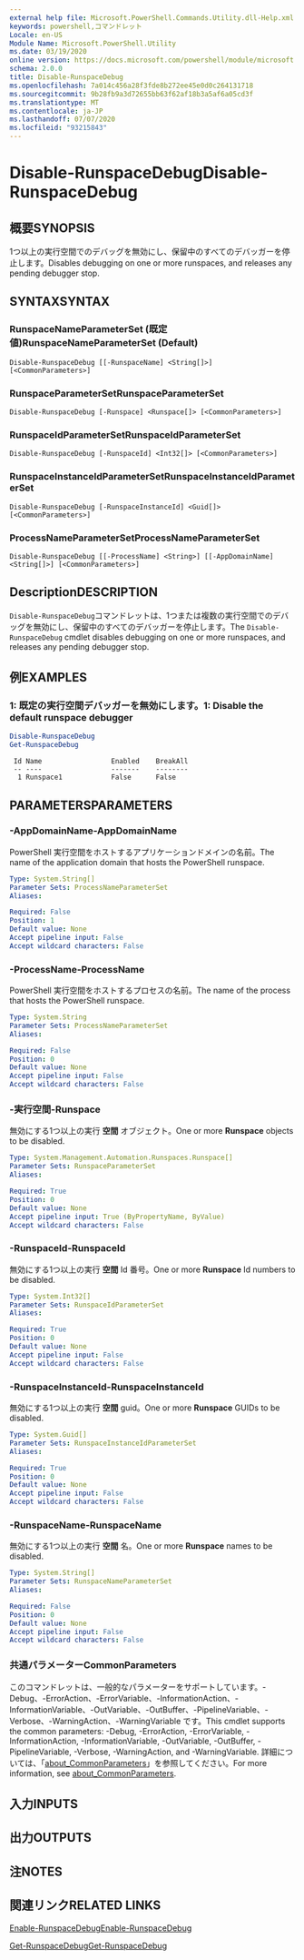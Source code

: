 ```yaml
---
external help file: Microsoft.PowerShell.Commands.Utility.dll-Help.xml
keywords: powershell,コマンドレット
Locale: en-US
Module Name: Microsoft.PowerShell.Utility
ms.date: 03/19/2020
online version: https://docs.microsoft.com/powershell/module/microsoft.powershell.utility/disable-runspacedebug?view=powershell-7.1&WT.mc_id=ps-gethelp
schema: 2.0.0
title: Disable-RunspaceDebug
ms.openlocfilehash: 7a014c456a28f3fde8b272ee45e0d0c264131718
ms.sourcegitcommit: 9b28fb9a3d72655bb63f62af18b3a5af6a05cd3f
ms.translationtype: MT
ms.contentlocale: ja-JP
ms.lasthandoff: 07/07/2020
ms.locfileid: "93215843"
---
```

# <span data-ttu-id="eaa33-103">Disable-RunspaceDebug</span><span class="sxs-lookup"><span data-stu-id="eaa33-103">Disable-RunspaceDebug</span></span>

## <span data-ttu-id="eaa33-104">概要</span><span class="sxs-lookup"><span data-stu-id="eaa33-104">SYNOPSIS</span></span>
<span data-ttu-id="eaa33-105">1つ以上の実行空間でのデバッグを無効にし、保留中のすべてのデバッガーを停止します。</span><span class="sxs-lookup"><span data-stu-id="eaa33-105">Disables debugging on one or more runspaces, and releases any pending debugger stop.</span></span>

## <span data-ttu-id="eaa33-106">SYNTAX</span><span class="sxs-lookup"><span data-stu-id="eaa33-106">SYNTAX</span></span>

### <span data-ttu-id="eaa33-107">RunspaceNameParameterSet (既定値)</span><span class="sxs-lookup"><span data-stu-id="eaa33-107">RunspaceNameParameterSet (Default)</span></span>

```
Disable-RunspaceDebug [[-RunspaceName] <String[]>] [<CommonParameters>]
```

### <span data-ttu-id="eaa33-108">RunspaceParameterSet</span><span class="sxs-lookup"><span data-stu-id="eaa33-108">RunspaceParameterSet</span></span>

```
Disable-RunspaceDebug [-Runspace] <Runspace[]> [<CommonParameters>]
```

### <span data-ttu-id="eaa33-109">RunspaceIdParameterSet</span><span class="sxs-lookup"><span data-stu-id="eaa33-109">RunspaceIdParameterSet</span></span>

```
Disable-RunspaceDebug [-RunspaceId] <Int32[]> [<CommonParameters>]
```

### <span data-ttu-id="eaa33-110">RunspaceInstanceIdParameterSet</span><span class="sxs-lookup"><span data-stu-id="eaa33-110">RunspaceInstanceIdParameterSet</span></span>

```
Disable-RunspaceDebug [-RunspaceInstanceId] <Guid[]> [<CommonParameters>]
```

### <span data-ttu-id="eaa33-111">ProcessNameParameterSet</span><span class="sxs-lookup"><span data-stu-id="eaa33-111">ProcessNameParameterSet</span></span>

```
Disable-RunspaceDebug [[-ProcessName] <String>] [[-AppDomainName] <String[]>] [<CommonParameters>]
```

## <span data-ttu-id="eaa33-112">Description</span><span class="sxs-lookup"><span data-stu-id="eaa33-112">DESCRIPTION</span></span>

<span data-ttu-id="eaa33-113">`Disable-RunspaceDebug`コマンドレットは、1つまたは複数の実行空間でのデバッグを無効にし、保留中のすべてのデバッガーを停止します。</span><span class="sxs-lookup"><span data-stu-id="eaa33-113">The `Disable-RunspaceDebug` cmdlet disables debugging on one or more runspaces, and releases any pending debugger stop.</span></span>

## <span data-ttu-id="eaa33-114">例</span><span class="sxs-lookup"><span data-stu-id="eaa33-114">EXAMPLES</span></span>

### <span data-ttu-id="eaa33-115">1: 既定の実行空間デバッガーを無効にします。</span><span class="sxs-lookup"><span data-stu-id="eaa33-115">1: Disable the default runspace debugger</span></span>

```powershell
Disable-RunspaceDebug
Get-RunspaceDebug
```

```Output
 Id Name                 Enabled    BreakAll
 -- ----                 -------    --------
  1 Runspace1            False      False
```

## <span data-ttu-id="eaa33-116">PARAMETERS</span><span class="sxs-lookup"><span data-stu-id="eaa33-116">PARAMETERS</span></span>

### <span data-ttu-id="eaa33-117">-AppDomainName</span><span class="sxs-lookup"><span data-stu-id="eaa33-117">-AppDomainName</span></span>

<span data-ttu-id="eaa33-118">PowerShell 実行空間をホストするアプリケーションドメインの名前。</span><span class="sxs-lookup"><span data-stu-id="eaa33-118">The name of the application domain that hosts the PowerShell runspace.</span></span>

```yaml
Type: System.String[]
Parameter Sets: ProcessNameParameterSet
Aliases:

Required: False
Position: 1
Default value: None
Accept pipeline input: False
Accept wildcard characters: False
```

### <span data-ttu-id="eaa33-119">-ProcessName</span><span class="sxs-lookup"><span data-stu-id="eaa33-119">-ProcessName</span></span>

<span data-ttu-id="eaa33-120">PowerShell 実行空間をホストするプロセスの名前。</span><span class="sxs-lookup"><span data-stu-id="eaa33-120">The name of the process that hosts the PowerShell runspace.</span></span>

```yaml
Type: System.String
Parameter Sets: ProcessNameParameterSet
Aliases:

Required: False
Position: 0
Default value: None
Accept pipeline input: False
Accept wildcard characters: False
```

### <span data-ttu-id="eaa33-121">-実行空間</span><span class="sxs-lookup"><span data-stu-id="eaa33-121">-Runspace</span></span>

<span data-ttu-id="eaa33-122">無効にする1つ以上の実行 **空間** オブジェクト。</span><span class="sxs-lookup"><span data-stu-id="eaa33-122">One or more **Runspace** objects to be disabled.</span></span>

```yaml
Type: System.Management.Automation.Runspaces.Runspace[]
Parameter Sets: RunspaceParameterSet
Aliases:

Required: True
Position: 0
Default value: None
Accept pipeline input: True (ByPropertyName, ByValue)
Accept wildcard characters: False
```

### <span data-ttu-id="eaa33-123">-RunspaceId</span><span class="sxs-lookup"><span data-stu-id="eaa33-123">-RunspaceId</span></span>

<span data-ttu-id="eaa33-124">無効にする1つ以上の実行 **空間** Id 番号。</span><span class="sxs-lookup"><span data-stu-id="eaa33-124">One or more **Runspace** Id numbers to be disabled.</span></span>

```yaml
Type: System.Int32[]
Parameter Sets: RunspaceIdParameterSet
Aliases:

Required: True
Position: 0
Default value: None
Accept pipeline input: False
Accept wildcard characters: False
```

### <span data-ttu-id="eaa33-125">-RunspaceInstanceId</span><span class="sxs-lookup"><span data-stu-id="eaa33-125">-RunspaceInstanceId</span></span>

<span data-ttu-id="eaa33-126">無効にする1つ以上の実行 **空間** guid。</span><span class="sxs-lookup"><span data-stu-id="eaa33-126">One or more **Runspace** GUIDs to be disabled.</span></span>

```yaml
Type: System.Guid[]
Parameter Sets: RunspaceInstanceIdParameterSet
Aliases:

Required: True
Position: 0
Default value: None
Accept pipeline input: False
Accept wildcard characters: False
```

### <span data-ttu-id="eaa33-127">-RunspaceName</span><span class="sxs-lookup"><span data-stu-id="eaa33-127">-RunspaceName</span></span>

<span data-ttu-id="eaa33-128">無効にする1つ以上の実行 **空間** 名。</span><span class="sxs-lookup"><span data-stu-id="eaa33-128">One or more **Runspace** names to be disabled.</span></span>

```yaml
Type: System.String[]
Parameter Sets: RunspaceNameParameterSet
Aliases:

Required: False
Position: 0
Default value: None
Accept pipeline input: False
Accept wildcard characters: False
```

### <span data-ttu-id="eaa33-129">共通パラメーター</span><span class="sxs-lookup"><span data-stu-id="eaa33-129">CommonParameters</span></span>

<span data-ttu-id="eaa33-130">このコマンドレットは、一般的なパラメーターをサポートしています。-Debug、-ErrorAction、-ErrorVariable、-InformationAction、-InformationVariable、-OutVariable、-OutBuffer、-PipelineVariable、-Verbose、-WarningAction、-WarningVariable です。</span><span class="sxs-lookup"><span data-stu-id="eaa33-130">This cmdlet supports the common parameters: -Debug, -ErrorAction, -ErrorVariable, -InformationAction, -InformationVariable, -OutVariable, -OutBuffer, -PipelineVariable, -Verbose, -WarningAction, and -WarningVariable.</span></span> <span data-ttu-id="eaa33-131">詳細については、「[about_CommonParameters](https://go.microsoft.com/fwlink/?LinkID=113216)」を参照してください。</span><span class="sxs-lookup"><span data-stu-id="eaa33-131">For more information, see [about_CommonParameters](https://go.microsoft.com/fwlink/?LinkID=113216).</span></span>

## <span data-ttu-id="eaa33-132">入力</span><span class="sxs-lookup"><span data-stu-id="eaa33-132">INPUTS</span></span>

## <span data-ttu-id="eaa33-133">出力</span><span class="sxs-lookup"><span data-stu-id="eaa33-133">OUTPUTS</span></span>

## <span data-ttu-id="eaa33-134">注</span><span class="sxs-lookup"><span data-stu-id="eaa33-134">NOTES</span></span>

## <span data-ttu-id="eaa33-135">関連リンク</span><span class="sxs-lookup"><span data-stu-id="eaa33-135">RELATED LINKS</span></span>

[<span data-ttu-id="eaa33-136">Enable-RunspaceDebug</span><span class="sxs-lookup"><span data-stu-id="eaa33-136">Enable-RunspaceDebug</span></span>](Enable-RunspaceDebug.md)

[<span data-ttu-id="eaa33-137">Get-RunspaceDebug</span><span class="sxs-lookup"><span data-stu-id="eaa33-137">Get-RunspaceDebug</span></span>](Get-RunspaceDebug.md)

